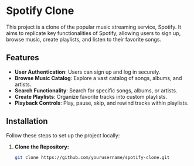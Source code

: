 # Spotify Clone

This project is a clone of the popular music streaming service, Spotify. It aims to replicate key functionalities of Spotify, allowing users to sign up, browse music, create playlists, and listen to their favorite songs. 

## Features

- **User Authentication**: Users can sign up and log in securely.
- **Browse Music Catalog**: Explore a vast catalog of songs, albums, and artists.
- **Search Functionality**: Search for specific songs, albums, or artists.
- **Create Playlists**: Organize favorite tracks into custom playlists.
- **Playback Controls**: Play, pause, skip, and rewind tracks within playlists.

## Installation

Follow these steps to set up the project locally:

1. **Clone the Repository:**
   ```bash
   git clone https://github.com/yourusername/spotify-clone.git
